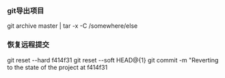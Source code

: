 ### git导出项目
git archive master | tar -x -C /somewhere/else

### 恢复远程提交
git reset --hard f414f31
git reset --soft HEAD@{1}
git commit -m "Reverting to the state of the project at f414f31
